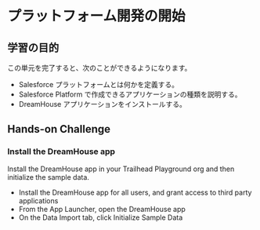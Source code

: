 # プラットフォーム開発の開始
## 学習の目的
この単元を完了すると、次のことができるようになります。
* Salesforce プラットフォームとは何かを定義する。
* Salesforce Platform で作成できるアプリケーションの種類を説明する。
* DreamHouse アプリケーションをインストールする。


## Hands-on Challenge
### Install the DreamHouse app
Install the DreamHouse app in your Trailhead Playground org and then initialize the sample data.
* Install the DreamHouse app for all users, and grant access to third party applications
* From the App Launcher, open the DreamHouse app
* On the Data Import tab, click Initialize Sample Data